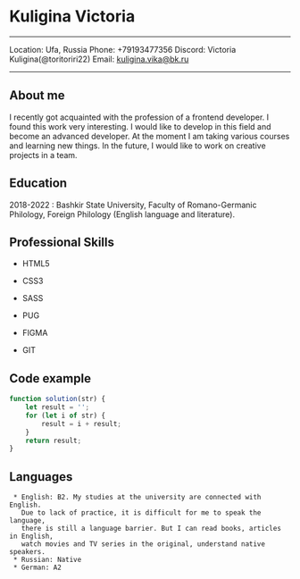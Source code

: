 Kuligina Victoria
============

-------------------     ----------------------------
Location:                       Ufa, Russia
Phone:                          +79193477356
Discord:                        Victoria Kuligina(@toritoriri22)
Email:                       kuligina.vika@bk.ru
-------------------     ----------------------------

About me
---------

I recently got acquainted with the profession of a frontend developer. I found this work very interesting. I would like to develop in this field and become an advanced developer.  At the moment I am taking various courses and learning new things. In the future, I would like to work on creative projects in a team.

Education
---------

2018-2022 
:   Bashkir State University, Faculty of Romano-Germanic Philology, Foreign Philology (English language and literature).


Professional Skills
----------

* HTML5

* CSS3

* SASS

* PUG

* FIGMA

* GIT



Code example
--------------------
```javascript
function solution(str) {
    let result = '';
    for (let i of str) {
        result = i + result;
    }
    return result;
}
```



Languages
----------------------------------------

     * English: B2. My studies at the university are connected with English. 
       Due to lack of practice, it is difficult for me to speak the language, 
       there is still a language barrier. But I can read books, articles in English, 
       watch movies and TV series in the original, understand native speakers.
     * Russian: Native
     * German: A2

